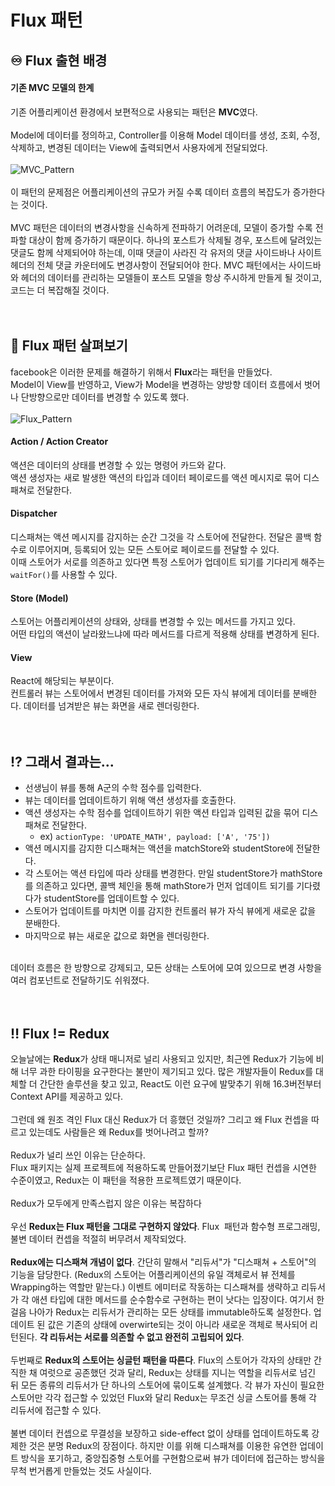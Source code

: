 # Flux 패턴
## ♾️ Flux 출현 배경
#### 기존 MVC 모델의 한계
기존 어플리케이션 환경에서 보편적으로 사용되는 패턴은 **MVC**였다.<br>
<br>
Model에 데이터를 정의하고, Controller를 이용해 Model 데이터를 생성, 조회, 수정, 삭제하고, 변경된 데이터는 View에 출력되면서 사용자에게 전달되었다.<br>
<br>
![MVC_Pattern](https://img1.daumcdn.net/thumb/R1280x0/?scode=mtistory2&fname=https%3A%2F%2Fblog.kakaocdn.net%2Fdn%2FbE2dLD%2FbtrE3GPOmDr%2FKck8GaVaLYslnKtp3mKLpK%2Fimg.png)
<br>
<br>
이 패턴의 문제점은 어플리케이션의 규모가 커질 수록 데이터 흐름의 복잡도가 증가한다는 것이다.<br>
<br>
MVC 패턴은 데이터의 변경사항을 신속하게 전파하기 어려운데, 모델이 증가할 수록 전파할 대상이 함께 증가하기 때문이다. 하나의 포스트가 삭제될 경우, 포스트에 달려있는 댓글도 함께 삭제되어야 하는데, 이때 댓글이 사라진 각 유저의 댓글 사이드바나 사이트 헤더의 전체 댓글 카운터에도 변경사항이 전달되어야 한다.
MVC 패턴에서는 사이드바와 헤더의 데이터를 관리하는 모델들이 포스트 모델을 항상 주시하게 만들게 될 것이고, 코드는 더 복잡해질 것이다.<br>
<br>
<br>

## 🤔 Flux 패턴 살펴보기
facebook은 이러한 문제를 해결하기 위해서 **Flux**라는 패턴을 만들었다.<br>
Model이 View를 반영하고, View가 Model을 변경하는 양방향 데이터 흐름에서 벗어나 단방향으로만 데이터를 변경할 수 있도록 했다.<br>
<br>
![Flux_Pattern](https://img1.daumcdn.net/thumb/R1280x0/?scode=mtistory2&fname=https%3A%2F%2Fblog.kakaocdn.net%2Fdn%2Feh7cBn%2FbtrE4mDkwKm%2F5Cc1XorHqYR8GIVqks5HgK%2Fimg.png)
<br>

#### Action / Action Creator
액션은 데이터의 상태를 변경할 수 있는 명령어 카드와 같다.<br>
액션 생성자는 새로 발생한 액션의 타입과 데이터 페이로드를 액션 메시지로 묶어 디스패쳐로 전달한다.<br>

#### Dispatcher
디스패쳐는 액션 메시지를 감지하는 순간 그것을 각 스토어에 전달한다. 전달은 콜백 함수로 이루어지며, 등록되어 있는 모든 스토어로 페이로드를 전달할 수 있다.<br>
이때 스토어가 서로를 의존하고 있다면 특정 스토어가 업데이트 되기를 기다리게 해주는 `waitFor()`를 사용할 수 있다.
 
#### Store (Model)
스토어는 어플리케이션의 상태와, 상태를 변경할 수 있는 메서드를 가지고 있다.<br>
어떤 타입의 액션이 날라왔느냐에 따라 메서드를 다르게 적용해 상태를 변경하게 된다.
 
#### View
React에 해당되는 부분이다.<br>
컨트롤러 뷰는 스토어에서 변경된 데이터를 가져와 모든 자식 뷰에게 데이터를 분배한다. 데이터를 넘겨받은 뷰는 화면을 새로 렌더링한다.<br>
<br>
<br>

## ⁉️ 그래서 결과는...
- 선생님이 뷰를 통해 A군의 수학 점수를 입력한다.
- 뷰는 데이터를 업데이트하기 위해 액션 생성자를 호출한다.
- 액션 생성자는 수학 점수를 업데이트하기 위한 액션 타입과 입력된 값을 묶어 디스패쳐로 전달한다.
  - ex) `actionType: 'UPDATE_MATH', payload: ['A', '75'])`
- 액션 메시지를 감지한 디스패쳐는 액션을 matchStore와 studentStore에 전달한다.
- 각 스토어는 액션 타입에 따라 상태를 변경한다. 만일 studentStore가 mathStore를 의존하고 있다면, 콜백 체인을 통해 mathStore가 먼저 업데이트 되기를 기다렸다가 studentStore를 업데이트할 수 있다.
- 스토어가 업데이트를 마치면 이를 감지한 컨트롤러 뷰가 자식 뷰에게 새로운 값을 분배한다.
- 마지막으로 뷰는 새로운 값으로 화면을 렌더링한다.
<br>
데이터 흐름은 한 방향으로 강제되고, 모든 상태는 스토어에 모여 있으므로 변경 사항을 여러 컴포넌트로 전달하기도 쉬워졌다.<br>
<br>
<br>

## ‼️ Flux != Redux
오늘날에는 **Redux**가 상태 매니저로 널리 사용되고 있지만, 최근엔 Redux가 기능에 비해 너무 과한 타이핑을 요구한다는 불만이 제기되고 있다. 많은 개발자들이 Redux를 대체할 더 간단한 솔루션을 찾고 있고, React도 이런 요구에 발맞추기 위해 16.3버전부터 Context API를 제공하고 있다.<br>
<br>
그런데 왜 원조 격인 Flux 대신 Redux가 더 흥했던 것일까? 그리고 왜 Flux 컨셉을 따르고 있는데도 사람들은 왜 Redux를 벗어나려고 할까?<br>
<br>
Redux가 널리 쓰인 이유는 단순하다.<br>
Flux 패키지는 실제 프로젝트에 적용하도록 만들어졌기보단 Flux 패턴 컨셉을 시연한 수준이였고, Redux는 이 패턴을 적용한 프로젝트였기 때문이다.<br>
<br>
Redux가 모두에게 만족스럽지 않은 이유는 복잡하다<br>
<br>
우선 **Redux는 Flux 패턴을 그대로 구현하지 않았다**. Flux  패턴과 함수형 프로그래밍, 불변 데이터 컨셉을 적절히 버무려서 제작되었다.<br>
<br>
**Redux에는 디스패쳐 개념이 없다**. 간단히 말해서 "리듀서"가 "디스패쳐 + 스토어"의 기능을 담당한다. (Redux의 스토어는 어플리케이션의 유일 객체로서 뷰 전체를 Wrapping하는 역할만 맡는다.) 이벤트 에미터로 작동하는 디스패쳐를 생략하고 리듀서가 각 애션 타입에 대한 메서드를 순수함수로 구현하는 편이 낫다는 입장이다. 여기서 한 걸음 나아가 Redux는 리듀서가 관리하는 모든 상태를 immutable하도록 설정한다. 업데이트 된 값은 기존의 상태에 overwirte되는 것이 아니라 새로운 객체로 복사되어 리턴된다. **각 리듀서는 서로를 의존할 수 없고 완전히 고립되어 있다**.<br>
<br>
두번째로 **Redux의 스토어는 싱글턴 패턴을 따른다**. Flux의 스토어가 각자의 상태만 간직한 채 여럿으로 공존했던 것과 달리, Redux는 상태를 지니는 역할을 리듀서로 넘긴 뒤 모든 종류의 리듀서가 단 하나의 스토어에 묶이도록 설계했다. 각 뷰가 자신이 필요한 스토어만 각각 접근할 수 있었던 Flux와 달리 Redux는 무조건 싱글 스토어를 통해 각 리듀서에 접근할 수 있다.<br>
<br>
불변 데이터 컨셉으로 무결성을 보장하고 side-effect 없이 상태를 업데이트하도록 강제한 것은 분명 Redux의 장점이다. 하지만 이를 위해 디스패쳐를 이용한 유연한 업데이트 방식을 포기하고, 중앙집중형 스토어를 구현함으로써 뷰가 데이터에 접근하는 방식을 무척 번거롭게 만들었는 것도 사실이다.